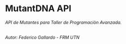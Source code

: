 # MutantDNA API

###### API de Mutantes para Taller de Programaciòn Avanzada.

###### Autor: Federico Gallardo - FRM UTN